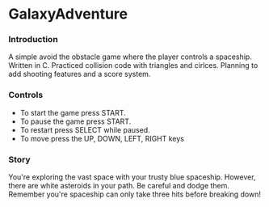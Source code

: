 # GalaxyAdventure

### Introduction
A simple avoid the obstacle game where the player controls a spaceship. Written in C. Practiced collision code with triangles and cirlces. Planning to add shooting features and a score system.

### Controls
- To start the game press START.
- To pause the game press START.
- To restart press SELECT while paused.
- To move press the UP, DOWN, LEFT, RIGHT keys

### Story
You're exploring the vast space with your trusty blue spaceship. However, there are white asteroids in your path. Be careful and dodge them. Remember  you're spaceship can only take three hits before breaking down!


